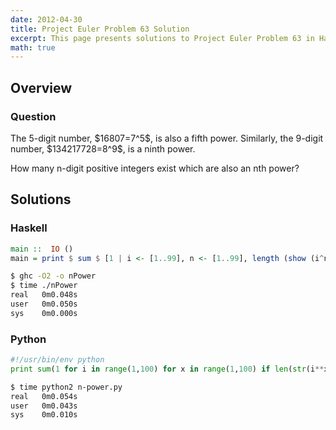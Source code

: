 ```yaml
---
date: 2012-04-30
title: Project Euler Problem 63 Solution
excerpt: This page presents solutions to Project Euler Problem 63 in Haskell and Python.
math: true
---
```



## Overview


### Question

<p>
The 5-digit number, $16807=7^5$, is also a fifth power. Similarly, the 9-digit number, $134217728=8^9$, is a ninth power.
</p>

<p>
How many n-digit positive integers exist which are also an nth power?
</p>






## Solutions

### Haskell

```haskell
main ::  IO ()
main = print $ sum $ [1 | i <- [1..99], n <- [1..99], length (show (i^n)) == n]
```


```bash
$ ghc -O2 -o nPower
$ time ./nPower
real   0m0.048s
user   0m0.050s
sys    0m0.000s
```



### Python

```python
#!/usr/bin/env python
print sum(1 for i in range(1,100) for x in range(1,100) if len(str(i**x)) == x)
```


```bash
$ time python2 n-power.py
real   0m0.054s
user   0m0.043s
sys    0m0.010s
```


